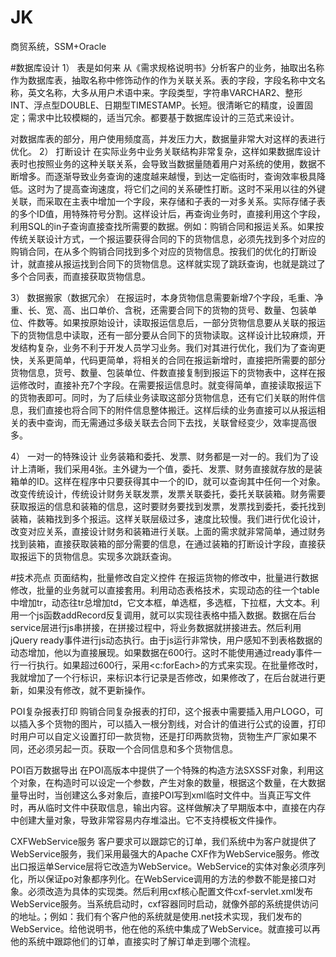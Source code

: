 # JK
商贸系统，SSM+Oracle

#数据库设计
1）	表是如何来
从《需求规格说明书》分析客户的业务，抽取出名称作为数据库表，抽取名称中修饰动作的作为关联关系。表的字段，字段名称中文名称，英文名称，大多从用户术语中来。字段类型，字符串VARCHAR2、整形INT、浮点型DOUBLE、日期型TIMESTAMP。长短。很清晰它的精度，设置固定；需求中比较模糊的，适当冗余。都要基于数据库设计的三范式来设计。

对数据库表的部分，用户使用频度高，并发压力大，数据量非常大对这样的表进行优化。
2）	打断设计
在实际业务中业务关联结构非常复杂，这样如果数据库设计表时也按照业务的这种关联关系，会导致当数据量随着用户对系统的使用，数据不断增多。而逐渐导致业务查询的速度越来越慢，到达一定临街时，查询效率极具降低。这时为了提高查询速度，将它们之间的关系硬性打断。这时不采用以往的外键关联，而采取在主表中增加一个字段，来存储和子表的一对多关系。实际存储子表的多个ID值，用特殊符号分割。这样设计后，再查询业务时，直接利用这个字段，利用SQL的in子查询直接查找所需要的数据。例如：购销合同和报运关系。如果按传统关联设计方式，一个报运要获得合同的下的货物信息，必须先找到多个对应的购销合同，在从多个购销合同找到多个对应的货物信息。按我们的优化的打断设计，就直接从报运找到合同下的货物信息。这样就实现了跳跃查询，也就是跳过了多个合同表，而直接获取货物信息。

3）	数据搬家（数据冗余）
在报运时，本身货物信息需要新增7个字段，毛重、净重、长、宽、高、出口单价、含税，还需要合同下的货物的货号、数量、包装单位、件数等。如果按原始设计，读取报运信息后，一部分货物信息要从关联的报运下的货物信息中读取，还有一部分要从合同下的货物读取。这样设计比较麻烦，开发结构复杂，业务不利于开发人员学习业务。我们对其进行优化，我们为了查询更快，关系更简单，代码更简单，将相关的合同在报运新增时，直接把所需要的部分货物信息，货号、数量、包装单位、件数直接复制到报运下的货物表中，这样在报运修改时，直接补充7个字段。在需要报运信息时。就变得简单，直接读取报运下的货物表即可。同时，为了后续业务读取这部分货物信息，还有它们关联的附件信息，我们直接也将合同下的附件信息整体搬迁。这样后续的业务直接可以从报运相关的表中查询，而无需通过多级关联去合同下去找，关联曾经变少，效率提高很多。

4）	一对一的特殊设计
业务装箱和委托、发票、财务都是一对一的。我们为了设计上清晰，我们采用4张。主外键为一个值，委托、发票、财务直接就存放的是装箱单的ID。这样在程序中只要获得其中一个的ID，就可以查询其中任何一个对象。改变传统设计，传统设计财务关联发票，发票关联委托，委托关联装箱。财务需要获取报运的信息和装箱的信息，这时要财务要找到发票，发票找到委托，委托找到装箱，装箱找到多个报运。这样关联层级过多，速度比较慢。我们进行优化设计，改变对应关系，直接设计财务和装箱进行关联。上面的需求就非常简单，通过财务找到装箱，直接获取装箱的部分需要的信息，在通过装箱的打断设计字段，直接获取报运下的货物信息。实现多次跳跃查询。


#技术亮点
页面结构，批量修改自定义控件
在报运货物的修改中，批量进行数据修改，批量的业务就可以直接套用。利用动态表格技术，实现动态的往一个table中增加tr，动态往tr总增加td，它文本框，单选框，多选框，下拉框，大文本。利用一个js函数addRecord反复调用，就可以实现往表格中插入数据。数据在后台service层进行js串拼接，在拼接过程中，将业务数据就拼接进去。然后利用jQuery ready事件进行js动态执行。由于js运行非常快，用户感知不到表格数据的动态增加，他以为直接展现。如果数据在600行。这时不能使用通过ready事件一行一行执行。如果超过600行，采用<c:forEach>的方式来实现。在批量修改时，我就增加了一个行标识，来标识本行记录是否修改，如果修改了，在后台就进行更新，如果没有修改，就不更新操作。

POI复杂报表打印
购销合同复杂报表的打印，这个报表中需要插入用户LOGO，可以插入多个货物的图片，可以插入一根分割线，对合计的值进行公式的设置，打印时用户可以自定义设置打印一款货物，还是打印两款货物，货物生产厂家如果不同，还必须另起一页。获取一个合同信息和多个货物信息。

POI百万数据导出
在POI高版本中提供了一个特殊的构造方法SXSSF对象，利用这个对象，在构造时可以设定一个参数，产生对象的数量，根据这个数量，在大数据量导出时，当创建这么多对象后，直接POI写到xml临时文件中。当真正写文件时，再从临时文件中获取信息，输出内容。这样做解决了早期版本中，直接在内存中创建大量对象，导致非常容易内存堆溢出。它不支持模板文件操作。

CXFWebService服务
客户要求可以跟踪它的订单，我们系统中为客户就提供了WebService服务，我们采用最强大的Apache CXF作为WebService服务。修改出口报运单Service层将它改造为WebService。WebService的实体对象必须序列化，所以保证po对象都序列化。在WebService调用的方法的参数不能是接口对象。必须改造为具体的实现类。然后利用cxf核心配置文件cxf-servlet.xml发布WebService服务。当系统启动时，cxf容器同时启动，就像外部的系统提供访问的地址。；例如：我们有个客户他的系统就是使用.net技术实现，我们发布的WebService。给他说明书，他在他的系统中集成了WebService。就直接可以再他的系统中跟踪他们的订单，直接实时了解订单走到哪个流程。

